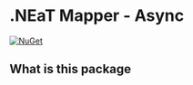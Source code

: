 # .NEaT Mapper - Async

[![NuGet](https://img.shields.io/nuget/vpre/NeatMapper.Async.svg?label=NuGet)](https://www.nuget.org/packages/NeatMapper.Async)

## What is this package


